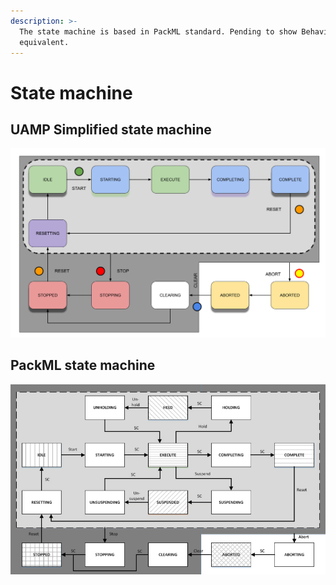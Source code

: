 ```yaml
---
description: >-
  The state machine is based in PackML standard. Pending to show Behavior tree
  equivalent.
---
```


# State machine

## UAMP Simplified state machine

![UAMP Simplified state machine based in PackML standard](../.gitbook/assets/uamp_state_machine.svg)

## PackML state machine

![General view of the PackML state machine](../.gitbook/assets/state-of-play-image-03.jpg)

## 

